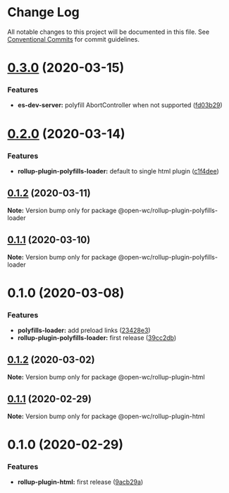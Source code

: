 # Change Log

All notable changes to this project will be documented in this file.
See [Conventional Commits](https://conventionalcommits.org) for commit guidelines.

# [0.3.0](https://github.com/open-wc/open-wc/compare/@open-wc/rollup-plugin-polyfills-loader@0.2.0...@open-wc/rollup-plugin-polyfills-loader@0.3.0) (2020-03-15)


### Features

* **es-dev-server:** polyfill AbortController when not supported ([fd03b29](https://github.com/open-wc/open-wc/commit/fd03b29ca059ff8000fa3dc189b40bf61b769766))





# [0.2.0](https://github.com/open-wc/open-wc/compare/@open-wc/rollup-plugin-polyfills-loader@0.1.2...@open-wc/rollup-plugin-polyfills-loader@0.2.0) (2020-03-14)


### Features

* **rollup-plugin-polyfills-loader:** default to single html plugin ([c1f4dee](https://github.com/open-wc/open-wc/commit/c1f4dee849e12cc8b3f639f2142f7b3ad84f394e))





## [0.1.2](https://github.com/open-wc/open-wc/compare/@open-wc/rollup-plugin-polyfills-loader@0.1.1...@open-wc/rollup-plugin-polyfills-loader@0.1.2) (2020-03-11)

**Note:** Version bump only for package @open-wc/rollup-plugin-polyfills-loader





## [0.1.1](https://github.com/open-wc/open-wc/compare/@open-wc/rollup-plugin-polyfills-loader@0.1.0...@open-wc/rollup-plugin-polyfills-loader@0.1.1) (2020-03-10)

**Note:** Version bump only for package @open-wc/rollup-plugin-polyfills-loader





# 0.1.0 (2020-03-08)


### Features

* **polyfills-loader:** add preload links ([23428e3](https://github.com/open-wc/open-wc/commit/23428e344154af6826e7db6a72f67533f3bd9511))
* **rollup-plugin-polyfills-loader:** first release ([39cc2db](https://github.com/open-wc/open-wc/commit/39cc2db792f7f5914377f00037483d0147b7b61d))





## [0.1.2](https://github.com/open-wc/open-wc/compare/@open-wc/rollup-plugin-html@0.1.1...@open-wc/rollup-plugin-html@0.1.2) (2020-03-02)

**Note:** Version bump only for package @open-wc/rollup-plugin-html





## [0.1.1](https://github.com/open-wc/open-wc/compare/@open-wc/rollup-plugin-html@0.1.0...@open-wc/rollup-plugin-html@0.1.1) (2020-02-29)

**Note:** Version bump only for package @open-wc/rollup-plugin-html





# 0.1.0 (2020-02-29)


### Features

* **rollup-plugin-html:** first release ([9acb29a](https://github.com/open-wc/open-wc/commit/9acb29ac84b0ef7e2b06c57043c9d2c76d5a29c0))
